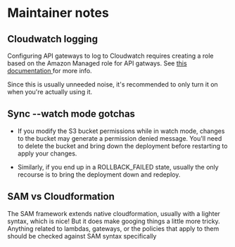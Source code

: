 # Maintainer notes

## Cloudwatch logging

Configuring API gateways to log to Cloudwatch requires creating a role based on the Amazon 
Managed role for API gatways. See [this documentation ](https://aws.amazon.com/premiumsupport/knowledge-center/api-gateway-cloudwatch-logs/) for more info.

Since this is usually unneeded noise, it's recommended to only turn it on when you're 
actually using it.

## Sync --watch mode gotchas

- If you modify the S3 bucket permissions while in watch mode, changes to the bucket may generate a permission denied message. You'll need to delete the bucket and bring down the deployment before restarting to apply your changes.

- Similarly, if you end up in a ROLLBACK_FAILED state, usually the only recourse is to bring the deployment down and redeploy.

## SAM vs Cloudformation

The SAM framework extends native cloudformation, usually with a lighter syntax, which is nice! But it does make googing things a little more tricky. Anything related to lambdas, gateways, or the policies that apply to them should be checked against SAM syntax specifically